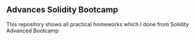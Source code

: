 ## Advances Solidity Bootcamp
This repository shows all practical homeworks which I done from Solidity Advanced Bootcamp